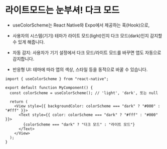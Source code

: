 # 라이트모드는 눈부셔! 다크 모드

- useColorScheme는 React Native와 Expo에서 제공하는 훅(Hook)으로,

- 사용자의 시스템(기기) 테마가 라이트 모드(light)인지 다크 모드(dark)인지 감지할 수 있게 해줍니다.

- 자동 감지: 사용자가 기기 설정에서 다크 모드/라이트 모드를 바꾸면 앱도 자동으로 감지합니다.

- 반응형 UI: 테마에 따라 앱의 색상, 스타일 등을 동적으로 바꿀 수 있습니다.

```tsx
import { useColorScheme } from "react-native";

export default function MyComponent() {
  const colorScheme = useColorScheme(); // 'light', 'dark', 또는 null

  return (
    <View style={{ backgroundColor: colorScheme === "dark" ? "#000" : "#fff" }}>
      <Text style={{ color: colorScheme === "dark" ? "#fff" : "#000" }}>
        {colorScheme === "dark" ? "다크 모드" : "라이트 모드"}
      </Text>
    </View>
  );
}
```
